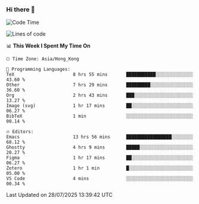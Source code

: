 ### Hi there 👋

<!--
**nicehiro/nicehiro** is a ✨ _special_ ✨ repository because its `README.md` (this file) appears on your GitHub profile.

Here are some ideas to get you started:

- 🔭 I’m currently working on ...
- 🌱 I’m currently learning ...
- 👯 I’m looking to collaborate on ...
- 🤔 I’m looking for help with ...
- 💬 Ask me about ...
- 📫 How to reach me: ...
- 😄 Pronouns: ...
- ⚡ Fun fact: ...
-->

<!--START_SECTION:waka-->
![Code Time](http://img.shields.io/badge/Code%20Time-844%20hrs%2012%20mins-blue)

![Lines of code](https://img.shields.io/badge/From%20Hello%20World%20I%27ve%20Written-1.7%20million%20lines%20of%20code-blue)

📊 **This Week I Spent My Time On** 

```text
🕑︎ Time Zone: Asia/Hong_Kong

💬 Programming Languages: 
TeX                      8 hrs 55 mins       ███████████░░░░░░░░░░░░░░   43.60 % 
Other                    7 hrs 29 mins       █████████░░░░░░░░░░░░░░░░   36.60 % 
Org                      2 hrs 43 mins       ███░░░░░░░░░░░░░░░░░░░░░░   13.27 % 
Image (svg)              1 hr 17 mins        ██░░░░░░░░░░░░░░░░░░░░░░░   06.27 % 
BibTeX                   1 min               ░░░░░░░░░░░░░░░░░░░░░░░░░   00.14 % 

🔥 Editors: 
Emacs                    13 hrs 56 mins      █████████████████░░░░░░░░   68.12 % 
Ghostty                  4 hrs 9 mins        █████░░░░░░░░░░░░░░░░░░░░   20.27 % 
Figma                    1 hr 17 mins        ██░░░░░░░░░░░░░░░░░░░░░░░   06.27 % 
Zotero                   1 hr 1 min          █░░░░░░░░░░░░░░░░░░░░░░░░   05.00 % 
VS Code                  4 mins              ░░░░░░░░░░░░░░░░░░░░░░░░░   00.34 % 
```


 Last Updated on 28/07/2025 13:39:42 UTC
<!--END_SECTION:waka-->
